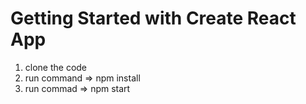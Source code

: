 # Getting Started with Create React App

1. clone the code 
2. run command => npm install
3. run commad  => npm start

